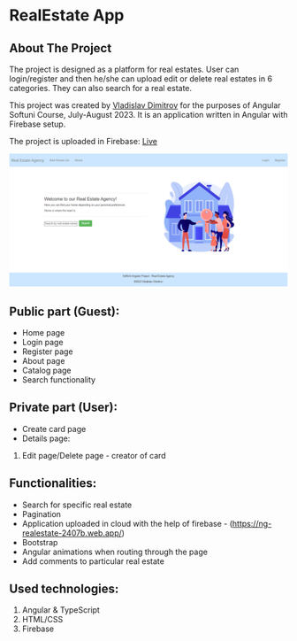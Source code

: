 # RealEstate App

## About The Project

The project is designed as a platform for real estates. User can login/register and then he/she can upload edit or delete real estates in 6 categories. They can also search for a real estate.

This project was created by [Vladislav Dimitrov](https://github.com/vladi1995) for the purposes of Angular Softuni Course, July-August 2023. It is an application written in Angular with Firebase setup.

The project is uploaded in Firebase: [Live](https://ng-realestate-2407b.web.app/)

![image](https://github.com/vladi1995/realEstate/blob/master/src/assets/homeScreen.PNG)

## Public part (Guest):

+ Home page
+ Login page
+ Register page
+ About page
+ Catalog page
+ Search functionality

## Private part (User):

+ Create card page
+ Details page:
1. Edit page/Delete page - creator of card

## Functionalities:

+ Search for specific real estate
+ Pagination
+ Application uploaded in cloud with the help of firebase - (https://ng-realestate-2407b.web.app/)
+ Bootstrap
+ Angular animations when routing through the page
+ Add comments to particular real estate

## Used technologies:
1. Angular & TypeScript
2. HTML/CSS
3. Firebase
